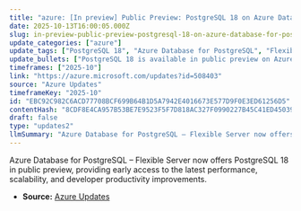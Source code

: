```yaml
---
title: "azure: [In preview] Public Preview: PostgreSQL 18 on Azure Database for PostgreSQL – Flexible Server"
date: 2025-10-13T16:00:05.000Z
slug: in-preview-public-preview-postgresql-18-on-azure-database-for-postgresql-flexible-server
update_categories: ["azure"]
update_tags: ["PostgreSQL 18", "Azure Database for PostgreSQL", "Flexible Server", "Public Preview", "performance", "scalability", "developer productivity"]
update_bullets: ["PostgreSQL 18 is available in public preview on Azure Database for PostgreSQL – Flexible Server.", "Preview gives early access to new features focused on performance, scalability, and developer productivity.", "Suitable for testing and evaluation; public preview implies features may change before general availability.", "Use the Flexible Server offering on Azure to try PostgreSQL 18 and provide feedback during the preview period."]
timeframes: ["2025-10"]
link: "https://azure.microsoft.com/updates?id=508403"
source: "Azure Updates"
timeframeKey: "2025-10"
id: "EBC92C982C6ACD77708BCF699B64B1D5A7942E4016673E577D9F0E3ED61256D5"
contentHash: "8CDF8E4CA957B53BE7E9523F5F7D818AC327F0990227B45C41ED450398AFB5E8"
draft: false
type: "updates2"
llmSummary: "Azure Database for PostgreSQL – Flexible Server now offers PostgreSQL 18 in public preview, providing early access to the latest performance, scalability, and developer productivity improvements."
---
```


Azure Database for PostgreSQL – Flexible Server now offers PostgreSQL 18 in public preview, providing early access to the latest performance, scalability, and developer productivity improvements.

- **Source:** [Azure Updates](https://azure.microsoft.com/updates?id=508403)
